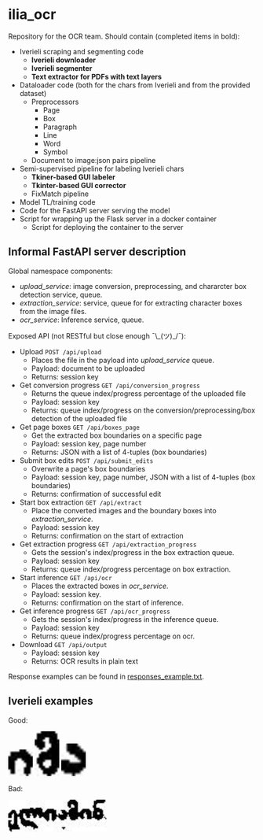 

# ilia_ocr
Repository for the OCR team. Should contain (completed items in bold):
 * Iverieli scraping and segmenting code
 	 * **Iverieli downloader**
 	 * **Iverieli segmenter**
	 * **Text extractor for PDFs with text layers**
 * Dataloader code (both for the chars from Iverieli and from the provided dataset)
	 * Preprocessors
		 * Page
		 * Box
		 * Paragraph
		 * Line
		 * Word
		 * Symbol
	* Document to image:json pairs pipeline
 * Semi-supervised pipeline for labeling Iverieli chars
	 * **Tkiner-based GUI labeler**
	 * **Tkinter-based GUI corrector**
	 * FixMatch pipeline
 * Model TL/training code
 * Code for the FastAPI server serving the model
 * Script for wrapping up the Flask server in a docker container 
	 * Script for deploying the container to the server

## Informal FastAPI server description
Global namespace components:
* *upload\_service*: image conversion, preprocessing, and chararcter box detection service, queue.
* *extraction\_service*: service, queue for for extracting character boxes from the image files.
* *ocr\_service*: Inference service, queue.

Exposed API (not RESTful but close enough  ¯\\\_(ツ)\_/¯):
* Upload `POST /api/upload`
	* Places the file in the payload into *upload\_service* queue.
	* Payload: document to be uploaded
	* Returns: session key		
* Get conversion progress `GET /api/conversion_progress`
	* Returns the queue index/progress percentage of the uploaded file
	* Payload: session key
	* Returns: queue index/progress on the conversion/preprocessing/box detection of the uploaded file
* Get page boxes `GET /api/boxes_page`
	* Get the extracted box boundaries on a specific page
	* Payload: session key, page number
	* Returns: JSON with a list of 4-tuples (box boundaries)
* Submit box edits `POST /api/submit_edits`
	* Overwrite a page's box boundaries
	* Payload: session key, page number, JSON with a list of 4-tuples (box boundaries)
	* Returns: confirmation of successful edit
* Start box extraction `GET /api/extract`
	* Place the converted images and the boundary boxes into *extraction\_service*.
	* Payload: session key
	* Returns: confirmation on the start of extraction
* Get extraction progress `GET /api/extraction_progress`
	* Gets the session's index/progress in the box extraction queue.
	* Payload: session key
	* Returns: queue index/progress percentage on box extraction.
* Start inference `GET /api/ocr`
	* Places the extracted boxes in *ocr\_service*.
	* Payload: session key.
	* Returns: confirmation on the start of inference.
* Get inference progress `GET /api/ocr_progress`
	* Gets the session's index/progress in the inference queue.
	* Payload: session key
	* Returns: queue index/progress percentage on ocr.
* Download `GET /api/output`
	* Payload: session key
	* Returns: OCR results in plain text
	
Response examples can be found in [responses_example.txt](responses_example.txt).

	
## Iverieli examples
Good: 

<img src="resources/good1.png" width="50">
<img src="resources/good2.png" width="50">
<img src="resources/good3.png" width="50">

Bad:

<img src="resources/bad.png" width="200">
